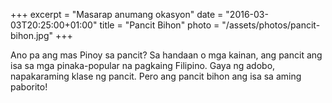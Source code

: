+++
excerpt = "Masarap anumang okasyon"
date = "2016-03-03T20:25:00+01:00"
title = "Pancit Bihon"
photo = "/assets/photos/pancit-bihon.jpg"
+++

Ano pa ang mas Pinoy sa pancit? Sa handaan o mga kainan, ang pancit ang isa sa mga pinaka-popular na pagkaing Filipino. Gaya ng adobo, napakaraming klase ng pancit. Pero ang pancit bihon ang isa sa aming paborito!

